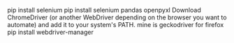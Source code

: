 pip install selenium
pip install selenium pandas openpyxl
Download ChromeDriver (or another WebDriver depending on the browser you want to automate) and add it to your system's PATH.
mine is geckodriver for firefox
pip install webdriver-manager
